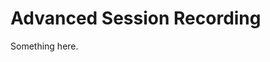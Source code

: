 [title]: # (Advanced Session Recording)
[tags]: # (XXX)
[priority]: # (5686)
# Advanced Session Recording
Something here.
